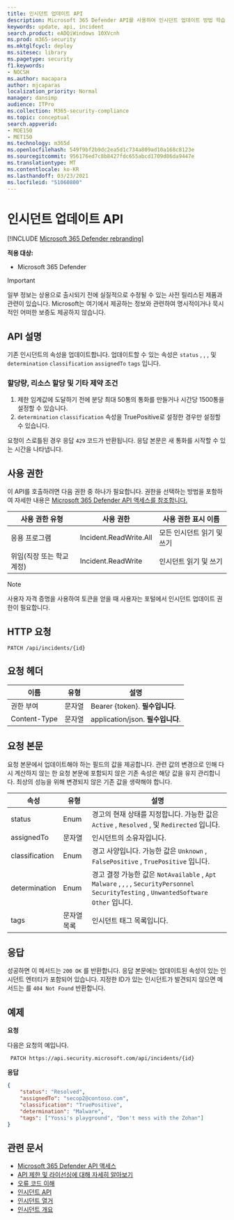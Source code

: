 ```yaml
---
title: 인시던트 업데이트 API
description: Microsoft 365 Defender API를 사용하여 인시던트 업데이트 방법 학습
keywords: update, api, incident
search.product: eADQiWindows 10XVcnh
ms.prod: m365-security
ms.mktglfcycl: deploy
ms.sitesec: library
ms.pagetype: security
f1.keywords:
- NOCSH
ms.author: macapara
author: mjcaparas
localization_priority: Normal
manager: dansimp
audience: ITPro
ms.collection: M365-security-compliance
ms.topic: conceptual
search.appverid:
- MOE150
- MET150
ms.technology: m365d
ms.openlocfilehash: 549f9bf2b9dc2ea5d1c734a809ad10a168c8123e
ms.sourcegitcommit: 956176ed7c8b8427fdc655abcd1709d86da9447e
ms.translationtype: MT
ms.contentlocale: ko-KR
ms.lasthandoff: 03/23/2021
ms.locfileid: "51060800"
---
```

# <a name="update-incidents-api"></a>인시던트 업데이트 API

[!INCLUDE [Microsoft 365 Defender rebranding](../includes/microsoft-defender.md)]

**적용 대상:**

- Microsoft 365 Defender

> [!IMPORTANT]
> 일부 정보는 상용으로 출시되기 전에 실질적으로 수정될 수 있는 사전 릴리스된 제품과 관련이 있습니다. Microsoft는 여기에서 제공하는 정보와 관련하여 명시적이거나 묵시적인 어떠한 보증도 제공하지 않습니다.

## <a name="api-description"></a>API 설명

기존 인시던트의 속성을 업데이트합니다. 업데이트할 수 있는 속성은 ```status``` , , , 및 ```determination``` ```classification``` ```assignedTo``` ```tags``` 입니다.

### <a name="quotas-resource-allocation-and-other-constraints"></a>할당량, 리소스 할당 및 기타 제약 조건

1. 제한 임계값에 도달하기 전에 분당 최대 50통의 통화를 만들거나 시간당 1500통을 설정할 수 있습니다.
2. `determination` `classification` 속성을 TruePositive로 설정한 경우만 설정할 수 있습니다.

요청이 스로틀된 경우 응답 `429` 코드가 반환됩니다. 응답 본문은 새 통화를 시작할 수 있는 시간을 나타냅니다.

## <a name="permissions"></a>사용 권한

이 API를 호출하려면 다음 권한 중 하나가 필요합니다. 권한을 선택하는 방법을 포함하여 자세한 내용은 [Microsoft 365 Defender API 액세스를 참조합니다.](api-access.md)

사용 권한 유형 | 사용 권한 | 사용 권한 표시 이름
-|-|-
응용 프로그램 | Incident.ReadWrite.All | 모든 인시던트 읽기 및 쓰기
위임(직장 또는 학교 계정) | Incident.ReadWrite | 인시던트 읽기 및 쓰기

> [!NOTE]
> 사용자 자격 증명을 사용하여 토큰을 얻을 때 사용자는 포털에서 인시던트 업데이트 권한이 필요합니다.

## <a name="http-request"></a>HTTP 요청

```HTTP
PATCH /api/incidents/{id}
```

## <a name="request-headers"></a>요청 헤더

이름 | 유형 | 설명
-|-|-
권한 부여 | 문자열 | Bearer {token}. **필수입니다**.
Content-Type | 문자열 | application/json. **필수입니다**.

## <a name="request-body"></a>요청 본문

요청 본문에서 업데이트해야 하는 필드의 값을 제공합니다. 관련 값의 변경으로 인해 다시 계산하지 않는 한 요청 본문에 포함되지 않은 기존 속성은 해당 값을 유지 관리합니다. 최상의 성능을 위해 변경되지 않은 기존 값을 생략해야 합니다.

속성 | 유형 | 설명
-|-|-
status | Enum | 경고의 현재 상태를 지정합니다. 가능한 값은 ```Active``` , ```Resolved``` , 및 ```Redirected``` 입니다.
assignedTo | 문자열 | 인시던트의 소유자입니다.
classification | Enum | 경고 사양입니다. 가능한 값은 ```Unknown``` , ```FalsePositive``` , ```TruePositive``` 입니다.
determination | Enum | 경고 결정 가능한 값은 ```NotAvailable``` , ```Apt``` ```Malware``` , , , , ```SecurityPersonnel``` ```SecurityTesting``` , ```UnwantedSoftware``` ```Other``` 입니다.
tags | 문자열 목록 | 인시던트 태그 목록입니다.

## <a name="response"></a>응답

성공하면 이 메서드는 `200 OK` 를 반환합니다. 응답 본문에는 업데이트된 속성이 있는 인시던트 엔터티가 포함되어 있습니다. 지정한 ID가 있는 인시던트가 발견되지 않으면 메서드는 를 `404 Not Found` 반환합니다.

## <a name="example"></a>예제

**요청**

다음은 요청의 예입니다.

```HTTP
 PATCH https://api.security.microsoft.com/api/incidents/{id}
```

**응답**

```json
{
    "status": "Resolved",
    "assignedTo": "secop2@contoso.com",
    "classification": "TruePositive",
    "determination": "Malware",
    "tags": ["Yossi's playground", "Don't mess with the Zohan"]
}
```

## <a name="related-articles"></a>관련 문서

- [Microsoft 365 Defender API 액세스](api-access.md)
- [API 제한 및 라이선싱에 대해 자세히 알아보기](api-terms.md)
- [오류 코드 이해](api-error-codes.md)
- [인시던트 API](api-incident.md)
- [인시던트 열거](api-list-incidents.md)
- [인시던트 개요](incidents-overview.md)

